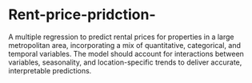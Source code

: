 # Rent-price-pridction-
A multiple regression to predict rental prices for properties in a large metropolitan area, incorporating a mix of quantitative, categorical, and temporal variables. The model should account for interactions between variables, seasonality, and location-specific trends to deliver accurate, interpretable predictions.
